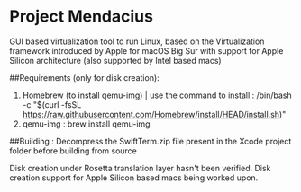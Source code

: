 # Project Mendacius

GUI based virtualization tool to run Linux, based on the Virtualization framework introduced by Apple for macOS Big Sur with support for Apple Silicon architecture (also supported by Intel based macs)

##Requirements (only for disk creation):
1. Homebrew (to install qemu-img) | use the command to install : /bin/bash -c "$(curl -fsSL https://raw.githubusercontent.com/Homebrew/install/HEAD/install.sh)" 
2. qemu-img : brew install qemu-img

##Building :
Decompress the SwiftTerm.zip file present in the Xcode project folder before building from source

Disk creation under Rosetta translation layer hasn't been verified.
Disk creation support for Apple Silicon based macs being worked upon.
